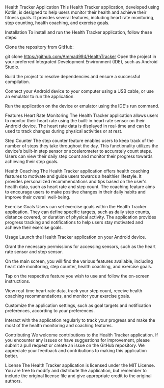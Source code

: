 Health Tracker Application
This Health Tracker application, developed using Kotlin, is designed to help users monitor their health and achieve their fitness goals. It provides several features, including heart rate monitoring, step counting, health coaching, and exercise goals.

Installation
To install and run the Health Tracker application, follow these steps:

Clone the repository from GitHub:

git clone https://github.com/Ammad994/HealthTracker
Open the project in your preferred Integrated Development Environment (IDE), such as Android Studio.

Build the project to resolve dependencies and ensure a successful compilation.

Connect your Android device to your computer using a USB cable, or use an emulator to run the application.

Run the application on the device or emulator using the IDE's run command.

Features
Heart Rate Monitoring
The Health Tracker application allows users to monitor their heart rate using the built-in heart rate sensor on their Android device. The heart rate data is displayed in real-time and can be used to track changes during physical activities or at rest.

Step Counter
The step counter feature enables users to keep track of the number of steps they take throughout the day. This functionality utilizes the device's built-in step sensor or accelerometer to accurately count steps. Users can view their daily step count and monitor their progress towards achieving their step goals.

Health Coaching
The Health Tracker application offers health coaching features to motivate and guide users towards a healthier lifestyle. It provides personalized recommendations and tips based on the user's health data, such as heart rate and step count. The coaching feature aims to encourage users to make positive changes in their daily habits and improve their overall well-being.

Exercise Goals
Users can set exercise goals within the Health Tracker application. They can define specific targets, such as daily step counts, distance covered, or duration of physical activity. The application provides progress tracking and notifications to help users stay motivated and achieve their exercise goals.

Usage
Launch the Health Tracker application on your Android device.

Grant the necessary permissions for accessing sensors, such as the heart rate sensor and step sensor.

On the main screen, you will find the various features available, including heart rate monitoring, step counter, health coaching, and exercise goals.

Tap on the respective feature you wish to use and follow the on-screen instructions.

View real-time heart rate data, track your step count, receive health coaching recommendations, and monitor your exercise goals.

Customize the application settings, such as goal targets and notification preferences, according to your preferences.

Interact with the application regularly to track your progress and make the most of the health monitoring and coaching features.

Contributing
We welcome contributions to the Health Tracker application. If you encounter any issues or have suggestions for improvement, please submit a pull request or create an issue on the GitHub repository. We appreciate your feedback and contributions to making this application better.

License
The Health Tracker application is licensed under the MIT License. You are free to modify and distribute the application, but remember to include the original license file and give appropriate credit to the original authors.
